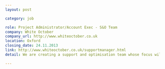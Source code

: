 ```yaml
---
layout: post

category: job

role: Project Administrator/Account Exec - S&O Team
company: White October
company_url: http://www.whiteoctober.co.uk
location: Oxford
closing_date: 24.11.2013
link: http://www.whiteoctober.co.uk/supportmanager.html
detail: We are creating a support and optimisation team whose focus will be on our existing clients. The team needs a Project Administrator to help manage clients and prioritise the workload of the team.

---
```

